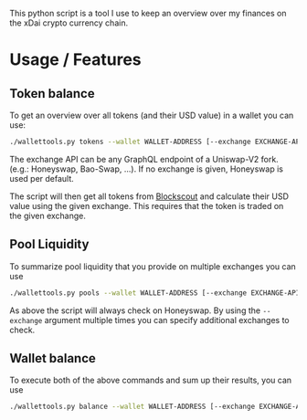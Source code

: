 This python script is a tool I use to keep an overview over my finances on the xDai crypto currency chain.

# Usage / Features

## Token balance

To get an overview over all tokens (and their USD value) in a wallet you can use:

```bash
./wallettools.py tokens --wallet WALLET-ADDRESS [--exchange EXCHANGE-API-URL]
```

The exchange API can be any GraphQL endpoint of a Uniswap-V2 fork. (e.g.: Honeyswap, Bao-Swap, ...).
If no exchange is given, Honeyswap is used per default.

The script will then get all tokens from [Blockscout](https://blockscout.com/xdai/mainnet) and calculate their USD value using the given exchange.
This requires that the token is traded on the given exchange.

## Pool Liquidity

To summarize pool liquidity that you provide on multiple exchanges you can use

```bash
./wallettools.py pools --wallet WALLET-ADDRESS [--exchange EXCHANGE-API-URL]
```

As above the script will always check on Honeyswap. By using the `--exchange` argument multiple times you can specify additional exchanges to check.

## Wallet balance
To execute both of the above commands and sum up their results, you can use

```bash
./wallettools.py balance --wallet WALLET-ADDRESS [--exchange EXCHANGE-API-URL]
```
